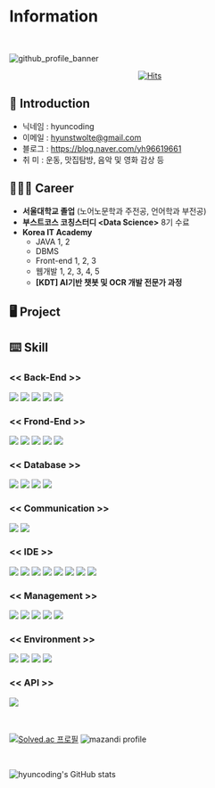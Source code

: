 # Information

<br/>

![github_profile_banner](https://github.com/hyuncoding/hyuncoding/assets/134760674/9adb2186-4c7e-4a39-8812-59f0ece7fdb6)

<center>

[![Hits](https://hits.seeyoufarm.com/api/count/incr/badge.svg?url=https%3A%2F%2Fgithub.com%2Fhyuncoding&count_bg=%233DC7C8&title_bg=%23555555&icon=&icon_color=%23E7E7E7&title=welcome_to_hyuncoding&edge_flat=false)](https://hits.seeyoufarm.com)

</center>



## 🪪 Introduction
- 닉네임 : hyuncoding
- 이메일 : hyunstwolte@gmail.com
- 블로그 : https://blog.naver.com/yh96619661
- 취  미 : 운동, 맛집탐방, 음악 및 영화 감상 등

## 👨🏻‍💻 Career
- **서울대학교 졸업** (노어노문학과 주전공, 언어학과 부전공)
- **부스트코스 코칭스터디 \<Data Science\>** 8기 수료
- **Korea IT Academy**
    - JAVA 1, 2
    - DBMS
    - Front-end 1, 2, 3
    - 웹개발 1, 2, 3, 4, 5
    - **[KDT] AI기반 챗봇 및 OCR 개발 전문가 과정**

## 🖥️ Project

## ⌨️ Skill


###  << Back-End >> 

<div>
    <img src="https://img.shields.io/badge/Python-3776AB?style=flat-square&logo=Python&logoColor=white"/>
    <img src="https://img.shields.io/badge/PyPy-193440?style=flat-square&logo=PyPy&logoColor=white"/>
    <img src="https://img.shields.io/badge/Java-ED8B00?style=flat-square&logo=Java&logoColor=black"/>
    <img src="https://img.shields.io/badge/JSP-73BA25?style=flat-square&logo=JSP&logoColor=black"/>
    <img src="https://img.shields.io/badge/JSON-000000?style=flat-square&logo=JSON&logoColor=white"/>
</div>

### << Frond-End >>

<div>
    <img src="https://img.shields.io/badge/HTML-E34F26?style=flat-square&logo=HTML5&logoColor=white"/>
    <img src="https://img.shields.io/badge/CSS-1572B6?style=flat-square&logo=CSS3&logoColor=white"/>
    <img src="https://img.shields.io/badge/JavaScript-F7DF1E?style=flat-square&logo=JavaScript&logoColor=grey"/>
    <img src="https://img.shields.io/badge/jQuery-0769AD?style=flat-square&logo=jQuery&logoColor=white"/>
    <img src="https://img.shields.io/badge/Thymeleaf-005F0F?style=flat-square&logo=Thymeleaf&logoColor=white"/>
</div>

### << Database >>

<div>
    <img src="https://img.shields.io/badge/Mybatis-ff0000?style=flat-square&logo=Mybatis&logoColor=white"/>
    <img src="https://img.shields.io/badge/MySQL-4479A1?style=flat-square&logo=MySQL&logoColor=white"/>
    <img src="https://img.shields.io/badge/MariaDB-003545?style=flat-square&logo=MariaDB&logoColor=white"/>
    <img src="https://img.shields.io/badge/Oracle-F80000?style=flat-square&logo=Oracle&logoColor=white"/>
</div>

### << Communication >>

<div>
    <img src="https://img.shields.io/badge/Slack-4A154B?style=flat-square&logo=Slack&logoColor=white"/>
    <img src="https://img.shields.io/badge/Discord-5865F2?style=flat-square&logo=Discord&logoColor=white"/>
</div>

### << IDE >>

<div>
    <img src="https://img.shields.io/badge/Eclipse IDE-2C2255?style=flat-square&logo=Eclipse IDE&logoColor=white"/>
    <img src="https://img.shields.io/badge/Visual Studio Code-007ACC?style=flat-square&logo=Visual Studio Code&logoColor=white"/>
    <img src="https://img.shields.io/badge/IntelliJ IDEA-000000?style=flat-square&logo=IntelliJ IDEA&logoColor=white"/>
    <img src="https://img.shields.io/badge/DBeaver-382923?style=flat-square&logo=DBeaver&logoColor=white"/>
    <img src="https://img.shields.io/badge/Sourcetree-0052CC?style=flat-square&logo=Sourcetree&logoColor=white"/>
    <img src="https://img.shields.io/badge/Amazon AWS-232F3E?style=flat-square&logo=Amazon AWS&logoColor=white"/>
    <img src="https://img.shields.io/badge/Postman-FF6C37?style=flat-square&logo=Postman&logoColor=white"/>
    <img src="https://img.shields.io/badge/PyCharm-000000?style=flat-square&logo=PyCharm&logoColor=white"/>
</div>

### << Management >>

<div>
    <img src="https://img.shields.io/badge/Git-F05032?style=flat-square&logo=Git&logoColor=white"/>
    <img src="https://img.shields.io/badge/GitHub-181717?style=flat-square&logo=GitHub&logoColor=white"/>
    <img src="https://img.shields.io/badge/Git Bash-609926?style=flat-square&logo=Git&logoColor=white"/>
    <img src="https://img.shields.io/badge/Gradle-02303A?style=flat-square&logo=Gradle&logoColor=white"/>
    <img src="https://img.shields.io/badge/YML-CB171E?style=flat-square&logo=YAML&logoColor=white"/>
</div>

### << Environment >>

<div>
    <img src="https://img.shields.io/badge/Spring-6DB33F?style=flat-square&logo=Spring&logoColor=white"/>
    <img src="https://img.shields.io/badge/Spring Boot-6DB33F?style=flat-square&logo=Spring Boot&logoColor=white"/>
    <img src="https://img.shields.io/badge/Quartz-00B4EF?style=flat-square&logo=Quartz&logoColor=black"/>
    <img src="https://img.shields.io/badge/Django-092E20?style=flat-square&logo=Django&logoColor=white"/>
</div>

### << API >>

<div>
    <img src="https://img.shields.io/badge/Kakao-FFCD00?style=flat-square&logo=Kakao&logoColor=black"/>
</div>


<br/>
<br/>

[![Solved.ac
프로필](http://mazassumnida.wtf/api/v2/generate_badge?boj=hyun0223)](https://solved.ac/hyun0223)
![mazandi profile](http://mazandi.herokuapp.com/api?handle=hyun0223&theme=cold)

<br/>

![hyuncoding's GitHub stats](https://github-readme-stats.vercel.app/api?username=hyuncoding&include_all_commits=true&show_icons=true&theme=radical&count_private=true)
